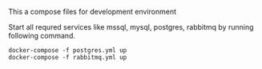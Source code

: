 
This a compose files for development environment 

Start all requred services like mssql, mysql, postgres, rabbitmq by running following command.

    docker-compose -f postgres.yml up
	docker-compose -f rabbitmq.yml up
